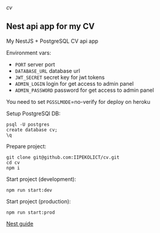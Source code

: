 *cv*
## Nest api app for my CV
My NestJS + PostgreSQL CV api app

Environment vars:
- `PORT` server port
- `DATABASE_URL` database url
- `JWT_SECRET` secret key for jwt tokens
- `ADMIN_LOGIN` login for get access to admin panel
- `ADMIN_PASSWORD` password for get access to admin panel

You need to set `PGSSLMODE`=no-verify for deploy on heroku

Setup PostgreSQl DB:
```shell
psql -U postgres
create database cv;
\q
```

Prepare project:
```shell
git clone git@github.com:IIPEKOLICT/cv.git
cd cv
npm i
```

Start project (development):
```shell
npm run start:dev
```

Start project (production):
```shell
npm run start:prod
```

[Nest guide](NEST.md)
